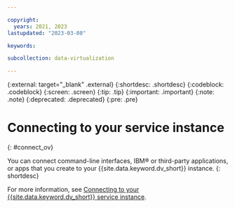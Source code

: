 ```yaml
---

copyright:
  years: 2021, 2023
lastupdated: "2023-03-08"

keywords:

subcollection: data-virtualization

---
```


{:external: target="_blank" .external}
{:shortdesc: .shortdesc}
{:codeblock: .codeblock}
{:screen: .screen}
{:tip: .tip}
{:important: .important}
{:note: .note}
{:deprecated: .deprecated}
{:pre: .pre}

# Connecting to your service instance
{: #connect_ov}

You can connect command-line interfaces, IBM® or third-party applications, or apps that you create to your {{site.data.keyword.dv_short}} instance. 
{: shortdesc}

For more information, see [Connecting to your {{site.data.keyword.dv_short}} service instance](https://dataplatform.cloud.ibm.com/docs/content/dvaas/wq_connecting.html).
